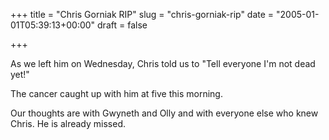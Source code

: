 +++
title = "Chris Gorniak RIP"
slug = "chris-gorniak-rip"
date = "2005-01-01T05:39:13+00:00"
draft = false

+++

As we left him on Wednesday, Chris told us to "Tell everyone I'm not dead yet!"

The cancer caught up with him at five this morning.

Our thoughts are with Gwyneth and Olly and with everyone else who knew Chris. He is already missed.

